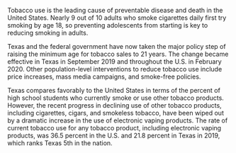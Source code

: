 Tobacco use is the leading cause of preventable disease and death in the United States. Nearly 9 out of 10 adults who smoke cigarettes daily first try smoking by age 18, so preventing adolescents from starting is key to reducing smoking in adults.

Texas and the federal government have now taken the major policy step of raising the minimum age for tobacco sales to 21 years. The change became effective in Texas in September 2019 and throughout the U.S. in February 2020. Other population-level interventions to reduce tobacco use include price increases, mass media campaigns, and smoke-free policies.

Texas compares favorably to the United States in terms of the percent of high school students who currently smoke or use other tobacco products. However, the recent progress in declining use of other tobacco products, including cigarettes, cigars, and smokeless tobacco, have been wiped out by a dramatic increase in the use of electronic vaping products. The rate of current tobacco use for any tobacco product, including electronic vaping products, was 36.5 percent in the U.S. and 21.8 percent in Texas in 2019, which ranks Texas 5th in the nation.
